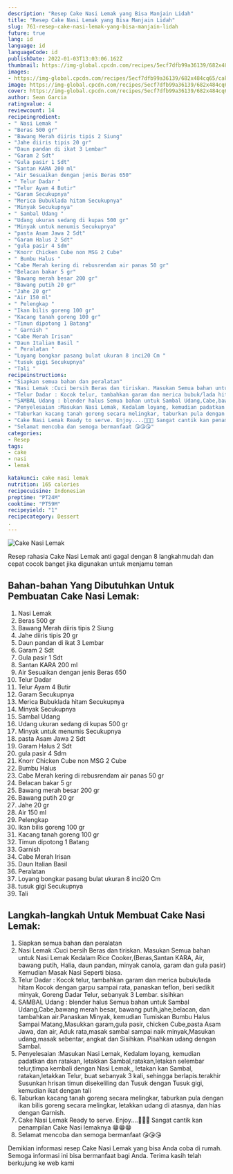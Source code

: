 ```yaml
---
description: "Resep Cake Nasi Lemak yang Bisa Manjain Lidah"
title: "Resep Cake Nasi Lemak yang Bisa Manjain Lidah"
slug: 761-resep-cake-nasi-lemak-yang-bisa-manjain-lidah
future: true
lang: id
language: id
languageCode: id
publishDate: 2022-01-03T13:03:06.162Z 
thumbnail: https://img-global.cpcdn.com/recipes/5ecf7dfb99a36139/682x484cq65/cake-nasi-lemak-foto-resep-utama.png
images:
- https://img-global.cpcdn.com/recipes/5ecf7dfb99a36139/682x484cq65/cake-nasi-lemak-foto-resep-utama.png
image: https://img-global.cpcdn.com/recipes/5ecf7dfb99a36139/682x484cq65/cake-nasi-lemak-foto-resep-utama.png
cover: https://img-global.cpcdn.com/recipes/5ecf7dfb99a36139/682x484cq65/cake-nasi-lemak-foto-resep-utama.png
author: Sean Garcia
ratingvalue: 4
reviewcount: 14
recipeingredient:
- " Nasi Lemak "
- "Beras 500 gr"
- "Bawang Merah diiris tipis 2 Siung"
- "Jahe diiris tipis 20 gr"
- "Daun pandan di ikat 3 Lembar"
- "Garam 2 Sdt"
- "Gula pasir 1 Sdt"
- "Santan KARA 200 ml"
- "Air Sesuaikan dengan jenis Beras 650"
- " Telur Dadar "
- "Telur Ayam 4 Butir"
- "Garam Secukupnya"
- "Merica Bubuklada hitam Secukupnya"
- "Minyak Secukupnya"
- " Sambal Udang "
- "Udang ukuran sedang di kupas 500 gr"
- "Minyak untuk menumis Secukupnya"
- "pasta Asam Jawa 2 Sdt"
- "Garam Halus 2 Sdt"
- "gula pasir 4 Sdm"
- "Knorr Chicken Cube non MSG 2 Cube"
- " Bumbu Halus "
- "Cabe Merah kering di rebusrendam air panas 50 gr"
- "Belacan bakar 5 gr"
- "Bawang merah besar 200 gr"
- "Bawang putih 20 gr"
- "Jahe 20 gr"
- "Air 150 ml"
- " Pelengkap "
- "Ikan bilis goreng 100 gr"
- "Kacang tanah goreng 100 gr"
- "Timun dipotong 1 Batang"
- " Garnish "
- "Cabe Merah Irisan"
- "Daun Italian Basil "
- " Peralatan "
- "Loyang bongkar pasang bulat ukuran 8 inci20 Cm "
- "tusuk gigi Secukupnya"
- "Tali "
recipeinstructions:
- "Siapkan semua bahan dan peralatan"
- "Nasi Lemak :Cuci bersih Beras dan tiriskan. Masukan Semua bahan untuk Nasi Lemak Kedalam Rice Cooker,(Beras,Santan KARA, Air, bawang putih, Halia, daun pandan, minyak canola, garam dan gula pasir) Kemudian Masak Nasi Seperti biasa."
- "Telur Dadar : Kocok telur, tambahkan garam dan merica bubuk/lada hitam Kocok dengan garpu sampai rata, panaskan teflon, beri sedikit minyak, Goreng Dadar Telur, sebanyak 3 Lembar. sisihkan"
- "SAMBAL Udang : blender halus Semua bahan untuk Sambal Udang,Cabe,bawang merah besar, bawang putih,jahe,belacan, dan tambahkan air.Panaskan Minyak, kemudian Tumiskan Bumbu Halus Sampai Matang,Masukkan garam,gula pasir, chicken Cube,pasta Asam Jawa, dan air, Aduk rata,masak sambal sampai naik minyak,Masukan udang,masak sebentar, angkat dan Sisihkan. Pisahkan udang dengan Sambal."
- "Penyelesaian :Masukan Nasi Lemak, Kedalam loyang, kemudian padatkan dan ratakan, letakkan Sambal,ratakan,letakan selembar telur,timpa kembali dengan Nasi Lemak,, letakan kan Sambal, ratakan,letakkan Telur, buat sebanyak 3 kali, sehingga berlapis.terakhir Susunkan hrisan timun disekeliling dan Tusuk dengan Tusuk gigi, kemudian ikat dengan tali"
- "Taburkan kacang tanah goreng secara melingkar, taburkan pula dengan ikan bilis goreng secara melingkar, letakkan udang di atasnya, dan hias dengan Garnish."
- "Cake Nasi Lemak Ready to serve. Enjoy....🤤🤤🤤 Sangat cantik kan penampilan Cake Nasi lemaknya 😁😁😁"
- "Selamat mencoba dan semoga bermanfaat 😘😘😘"
categories:
- Resep
tags:
- cake
- nasi
- lemak

katakunci: cake nasi lemak 
nutrition: 165 calories
recipecuisine: Indonesian
preptime: "PT24M"
cooktime: "PT59M"
recipeyield: "1"
recipecategory: Dessert
. 
---
```



![Cake Nasi Lemak](https://img-global.cpcdn.com/recipes/5ecf7dfb99a36139/682x484cq65/cake-nasi-lemak-foto-resep-utama.png)

Resep rahasia Cake Nasi Lemak  anti gagal dengan 8 langkahmudah dan cepat cocok banget jika digunakan untuk menjamu teman

<!--inarticleads1-->

## Bahan-bahan Yang Dibutuhkan Untuk Pembuatan Cake Nasi Lemak:

1.  Nasi Lemak 
1. Beras 500 gr
1. Bawang Merah diiris tipis 2 Siung
1. Jahe diiris tipis 20 gr
1. Daun pandan di ikat 3 Lembar
1. Garam 2 Sdt
1. Gula pasir 1 Sdt
1. Santan KARA 200 ml
1. Air Sesuaikan dengan jenis Beras 650
1.  Telur Dadar 
1. Telur Ayam 4 Butir
1. Garam Secukupnya
1. Merica Bubuklada hitam Secukupnya
1. Minyak Secukupnya
1.  Sambal Udang 
1. Udang ukuran sedang di kupas 500 gr
1. Minyak untuk menumis Secukupnya
1. pasta Asam Jawa 2 Sdt
1. Garam Halus 2 Sdt
1. gula pasir 4 Sdm
1. Knorr Chicken Cube non MSG 2 Cube
1.  Bumbu Halus 
1. Cabe Merah kering di rebusrendam air panas 50 gr
1. Belacan bakar 5 gr
1. Bawang merah besar 200 gr
1. Bawang putih 20 gr
1. Jahe 20 gr
1. Air 150 ml
1.  Pelengkap 
1. Ikan bilis goreng 100 gr
1. Kacang tanah goreng 100 gr
1. Timun dipotong 1 Batang
1.  Garnish 
1. Cabe Merah Irisan
1. Daun Italian Basil 
1.  Peralatan 
1. Loyang bongkar pasang bulat ukuran 8 inci20 Cm 
1. tusuk gigi Secukupnya
1. Tali 



<!--inarticleads2-->

## Langkah-langkah Untuk Membuat Cake Nasi Lemak:

1. Siapkan semua bahan dan peralatan
1. Nasi Lemak :Cuci bersih Beras dan tiriskan. Masukan Semua bahan untuk Nasi Lemak Kedalam Rice Cooker,(Beras,Santan KARA, Air, bawang putih, Halia, daun pandan, minyak canola, garam dan gula pasir) Kemudian Masak Nasi Seperti biasa.
1. Telur Dadar : Kocok telur, tambahkan garam dan merica bubuk/lada hitam Kocok dengan garpu sampai rata, panaskan teflon, beri sedikit minyak, Goreng Dadar Telur, sebanyak 3 Lembar. sisihkan
1. SAMBAL Udang : blender halus Semua bahan untuk Sambal Udang,Cabe,bawang merah besar, bawang putih,jahe,belacan, dan tambahkan air.Panaskan Minyak, kemudian Tumiskan Bumbu Halus Sampai Matang,Masukkan garam,gula pasir, chicken Cube,pasta Asam Jawa, dan air, Aduk rata,masak sambal sampai naik minyak,Masukan udang,masak sebentar, angkat dan Sisihkan. Pisahkan udang dengan Sambal.
1. Penyelesaian :Masukan Nasi Lemak, Kedalam loyang, kemudian padatkan dan ratakan, letakkan Sambal,ratakan,letakan selembar telur,timpa kembali dengan Nasi Lemak,, letakan kan Sambal, ratakan,letakkan Telur, buat sebanyak 3 kali, sehingga berlapis.terakhir Susunkan hrisan timun disekeliling dan Tusuk dengan Tusuk gigi, kemudian ikat dengan tali
1. Taburkan kacang tanah goreng secara melingkar, taburkan pula dengan ikan bilis goreng secara melingkar, letakkan udang di atasnya, dan hias dengan Garnish.
1. Cake Nasi Lemak Ready to serve. Enjoy....🤤🤤🤤 Sangat cantik kan penampilan Cake Nasi lemaknya 😁😁😁
1. Selamat mencoba dan semoga bermanfaat 😘😘😘




Demikian informasi  resep Cake Nasi Lemak   yang bisa Anda coba di rumah. Semoga informasi ini bisa bermanfaat bagi Anda. Terima kasih telah berkujung ke web kami
